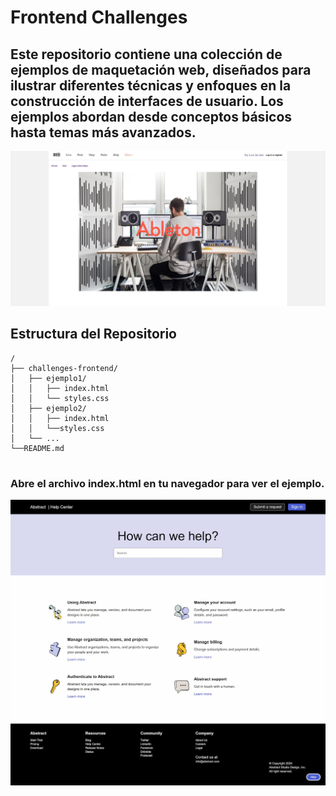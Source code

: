 # Frontend Challenges

## Este repositorio contiene una colección de ejemplos de **maquetación web**, diseñados para ilustrar diferentes técnicas y enfoques en la construcción de interfaces de usuario. Los ejemplos abordan desde conceptos básicos hasta temas más avanzados.

![ableton example](./ableton/ableton.jpg)

## Estructura del Repositorio

```
/
├── challenges-frontend/
│   ├── ejemplo1/
│   │   ├── index.html
│   │   └── styles.css
│   ├── ejemplo2/
│   │   ├── index.html
│   │   └──styles.css
│   └── ...
└──README.md


```

### Abre el archivo index.html en tu navegador para ver el ejemplo.

![abstract example](./abstract/abstract.jpg)
